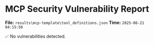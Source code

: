 # MCP Security Vulnerability Report
**File:** `results\mcp-template\tool_definitions.json`
**Time:** `2025-06-21 04:15:50`

✅ No vulnerabilities detected.